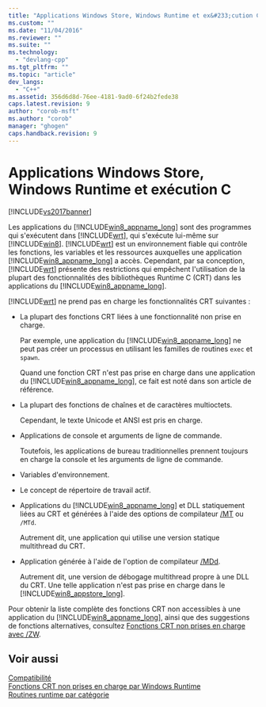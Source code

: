 ```yaml
---
title: "Applications Windows Store, Windows Runtime et ex&#233;cution C | Microsoft Docs"
ms.custom: ""
ms.date: "11/04/2016"
ms.reviewer: ""
ms.suite: ""
ms.technology: 
  - "devlang-cpp"
ms.tgt_pltfrm: ""
ms.topic: "article"
dev_langs: 
  - "C++"
ms.assetid: 356d6d8d-76ee-4181-9ad0-6f24b2fede38
caps.latest.revision: 9
author: "corob-msft"
ms.author: "corob"
manager: "ghogen"
caps.handback.revision: 9
---
```

# Applications Windows Store, Windows Runtime et ex&#233;cution C
[!INCLUDE[vs2017banner](../assembler/inline/includes/vs2017banner.md)]

Les applications du [!INCLUDE[win8_appname_long](../build/includes/win8_appname_long_md.md)] sont des programmes qui s'exécutent dans [!INCLUDE[wrt](../atl/reference/includes/wrt_md.md)], qui s'exécute lui\-même sur [!INCLUDE[win8](../build/includes/win8_md.md)].  [!INCLUDE[wrt](../atl/reference/includes/wrt_md.md)] est un environnement fiable qui contrôle les fonctions, les variables et les ressources auxquelles une application [!INCLUDE[win8_appname_long](../build/includes/win8_appname_long_md.md)] a accès.  Cependant, par sa conception, [!INCLUDE[wrt](../atl/reference/includes/wrt_md.md)] présente des restrictions qui empêchent l'utilisation de la plupart des fonctionnalités des bibliothèques Runtime C \(CRT\) dans les applications du [!INCLUDE[win8_appname_long](../build/includes/win8_appname_long_md.md)].  
  
 [!INCLUDE[wrt](../atl/reference/includes/wrt_md.md)] ne prend pas en charge les fonctionnalités CRT suivantes :  
  
-   La plupart des fonctions CRT liées à une fonctionnalité non prise en charge.  
  
     Par exemple, une application du [!INCLUDE[win8_appname_long](../build/includes/win8_appname_long_md.md)] ne peut pas créer un processus en utilisant les familles de routines `exec` et `spawn`.  
  
     Quand une fonction CRT n'est pas prise en charge dans une application du [!INCLUDE[win8_appname_long](../build/includes/win8_appname_long_md.md)], ce fait est noté dans son article de référence.  
  
-   La plupart des fonctions de chaînes et de caractères multioctets.  
  
     Cependant, le texte Unicode et ANSI est pris en charge.  
  
-   Applications de console et arguments de ligne de commande.  
  
     Toutefois, les applications de bureau traditionnelles prennent toujours en charge la console et les arguments de ligne de commande.  
  
-   Variables d'environnement.  
  
-   Le concept de répertoire de travail actif.  
  
-   Applications du [!INCLUDE[win8_appname_long](../build/includes/win8_appname_long_md.md)] et DLL statiquement liées au CRT et générées à l'aide des options de compilateur [\/MT](../build/reference/md-mt-ld-use-run-time-library.md) ou `/MTd`.  
  
     Autrement dit, une application qui utilise une version statique multithread du CRT.  
  
-   Application générée à l'aide de l'option de compilateur [\/MDd](../build/reference/md-mt-ld-use-run-time-library.md).  
  
     Autrement dit, une version de débogage multithread propre à une DLL du CRT.  Une telle application n'est pas prise en charge dans le [!INCLUDE[win8_appstore_long](../build/reference/includes/win8_appstore_long_md.md)].  
  
 Pour obtenir la liste complète des fonctions CRT non accessibles à une application du [!INCLUDE[win8_appname_long](../build/includes/win8_appname_long_md.md)], ainsi que des suggestions de fonctions alternatives, consultez [Fonctions CRT non prises en charge avec \/ZW](http://msdn.microsoft.com/library/windows/apps/jj606124.aspx).  
  
## Voir aussi  
 [Compatibilité](../c-runtime-library/compatibility.md)   
 [Fonctions CRT non prises en charge par Windows Runtime](../c-runtime-library/windows-runtime-unsupported-crt-functions.md)   
 [Routines runtime par catégorie](../c-runtime-library/run-time-routines-by-category.md)